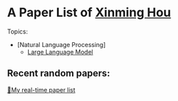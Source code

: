 # A Paper List of [Xinming Hou](http://xinminghou2002.github.io/)

Topics:

- [Natural Language Processing]
  - [Large Language Model](topics/llm.md)

## Recent random papers:

[🚀My real-time paper list](https://xinminghou.notion.site/xinminghou/fe54dcf556654023afccd7ea36a6cbef?v=648a1f0eb0b347ce8f4ed84ccf26f062)


